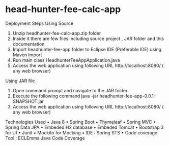 # head-hunter-fee-calc-app
Deployment Steps
	Using Source
1.	Unzip headhunter-fee-calc-app.zip folder
2.	Inside it there are few files including source project , JAR folder and this documentation
3.	Import headhunter-fee-app folder to Eclipse IDE (Preferable IDE) using Maven Import
4.	Run main class  HeadhunterFeeAppApplication.java
5.	Access the web application using following URL http://localhost:8080/ ( any web browser)

Using JAR file
1.	Open command prompt and navigate to the JAR folder
2.	Execute the following command 
 java -jar headhunter-fee-app-0.0.1-SNAPSHOT.jar
3.	Access the web application using following URL http://localhost:8080/ ( any web browser)


Technologies Used
•	Java 8
•	Spring Boot
•	Thymeleaf
•	Spring MVC
•	Spring Data JPA
•	Embeded H2 database
•	Embeded Tomcat
•	Bootstrap 3 for UI
•	Junit 
•	Mockito for Mocking
•	IDE : Spring STS
•	Code coverage Tool : ECLEmma Java Code Coverage
